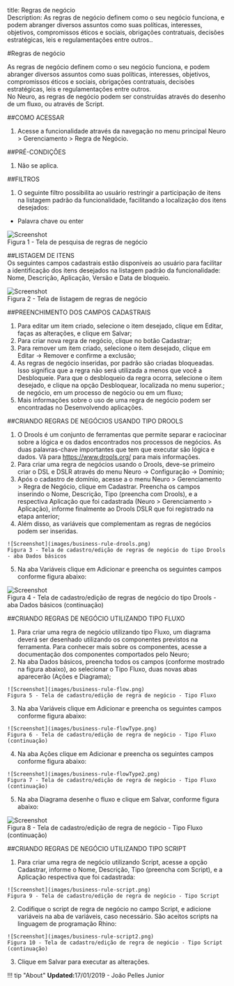 title: Regras de negócio    
Description: As regras de negócio definem como o seu negócio funciona, e podem abranger diversos assuntos como suas políticas, interesses, objetivos, compromissos éticos e sociais, obrigações contratuais, decisões estratégicas, leis e regulamentações entre outros..    

#Regras de negócio  

As regras de negócio definem como o seu negócio funciona, e podem abranger diversos assuntos como suas políticas, interesses, objetivos, compromissos éticos e sociais, obrigações contratuais, decisões estratégicas, leis e regulamentações entre outros.    
No Neuro, as regras de negócio podem ser construídas através do desenho de um fluxo, ou através de Script.      

##COMO ACESSAR  
1.	Acesse a funcionalidade através da navegação no menu principal Neuro > Gerenciamento > Regra de Negócio.      

##PRÉ-CONDIÇÕES  
1.	Não se aplica.    

##FILTROS  
1.	O seguinte filtro possibilita ao usuário restringir a participação de itens na listagem padrão da funcionalidade, facilitando a localização dos itens desejados:

   -  Palavra chave ou enter    

![Screenshot](images/business-rule-filter.png)  
Figura 1 - Tela de pesquisa de regras de negócio    

##LISTAGEM DE ITENS    
Os seguintes campos cadastrais estão disponíveis ao usuário para facilitar a identificação dos itens desejados na listagem padrão da funcionalidade: Nome, Descrição, Aplicação, Versão e Data de bloqueio.    

![Screenshot](images/business-rule-item.png)  
Figura 2 - Tela de listagem de regras de negócio  

##PREENCHIMENTO DOS CAMPOS CADASTRAIS    
  1. Para editar um item criado, selecione o item desejado, clique em Editar, faças as alterações, e clique em Salvar;    
  2. Para criar nova regra de negócio, clique no botão Cadastrar;    
  3. Para remover um item criado, selecione o item desejado, clique em Editar → Remover e confirme a exclusão;    
  4. As regras de negócio inseridas, por padrão são criadas bloqueadas. Isso significa que a regra não será utilizada a menos que você a Desbloqueie. Para que o desbloqueio da regra ocorra, selecione o item desejado, e clique na opção Desbloquear, localizada no menu superior.; de negócio, em um processo de negócio ou em um fluxo;    
  5. Mais informações sobre o uso de uma regra de negócio podem ser encontradas no Desenvolvendo aplicações.    


##CRIANDO REGRAS DE NEGÓCIOS USANDO TIPO DROOLS  
  1. O Drools é um conjunto de ferramentas que permite separar e raciocinar sobre a lógica e os dados encontrados nos processos de negócios. As duas palavras-chave importantes que tem que executar são lógica e dados. Vá para https://www.drools.org/ para mais informações.    
  2. Para criar uma regra de negócios usando o Drools, deve-se primeiro criar o DSL e DSLR através do menu Neuro → Configuração → Domínio;    
  3. Após o cadastro de domínio, acesse a o menu Neuro > Gerenciamento > Regra de Negócio, clique em Cadastrar.  Preencha os campos inserindo o Nome, Descrição, Tipo (preencha com Drools), e a respectiva Aplicação que foi cadastrada (Neuro > Gerenciamento > Aplicação), informe finalmente ao Drools DSLR que foi registrado na etapa anterior;    
  4. Além disso, as variáveis que complementam as regras de negócios podem ser inseridas.    

    ![Screenshot](images/business-rule-drools.png)  
    Figura 3 - Tela de cadastro/edição de regras de negócio do tipo Drools - aba Dados básicos    

  5. Na aba Variáveis clique em Adicionar e preencha os seguintes campos conforme figura abaixo:  

![Screenshot](images/business-rule-variables.png)    
Figura 4 - Tela de cadastro/edição de regras de negócio do tipo Drools - aba Dados básicos (continuação)  

##CRIANDO REGRAS DE NEGÓCIO UTILIZANDO TIPO FLUXO    
  1. Para criar uma regra de negócio utilizando tipo Fluxo, um diagrama deverá ser desenhado utilizando os componentes previstos na ferramenta. Para conhecer mais sobre os componentes, acesse a documentação dos componentes comportados pelo Neuro;    
  2. Na aba Dados básicos, preencha todos os campos (conforme mostrado na figura abaixo), ao selecionar o Tipo Fluxo, duas novas abas aparecerão (Ações e Diagrama);  

    ![Screenshot](images/business-rule-flow.png)  
    Figura 5 - Tela de cadastro/edição de regra de negócio - Tipo Fluxo  

  3. Na aba Variáveis clique em Adicionar e preencha os seguintes campos conforme figura abaixo:    

    ![Screenshot](images/business-rule-flowType.png)   
    Figura 6 - Tela de cadastro/edição de regra de negócio - Tipo Fluxo (continuação)   

  4. Na aba Ações clique em Adicionar e preencha os seguintes campos conforme figura abaixo:    

    ![Screenshot](images/business-rule-flowType2.png)  
    Figura 7 - Tela de cadastro/edição de regra de negócio - Tipo Fluxo (continuação)    

  5. Na aba Diagrama desenhe o fluxo e clique em Salvar, conforme figura abaixo:  

![Screenshot](images/business-rule-flowType3.png)  
Figura 8 - Tela de cadastro/edição de regra de negócio - Tipo Fluxo (continuação)  

##CRIANDO REGRAS DE NEGÓCIO UTILIZANDO TIPO SCRIPT    

  1. Para criar uma regra de negócio utilizando Script, acesse a opção Cadastrar, informe o Nome, Descrição, Tipo (preencha com Script), e a Aplicação respectiva que foi cadastrada:    

    ![Screenshot](images/business-rule-script.png)  
    Figura 9 - Tela de cadastro/edição de regra de negócio - Tipo Script    

  2. Codifique o script de regra de negócio no campo Script, e adicione variáveis na aba de variáveis, caso necessário. São aceitos scripts na linguagem de programação Rhino:  

    ![Screenshot](images/business-rule-script2.png)  
    Figura 10 - Tela de cadastro/edição de regra de negócio - Tipo Script (continuação)    

  3. Clique em Salvar para executar as alterações.    

!!! tip "About"
    <b>Updated:</b>17/01/2019 - João Pelles Junior
